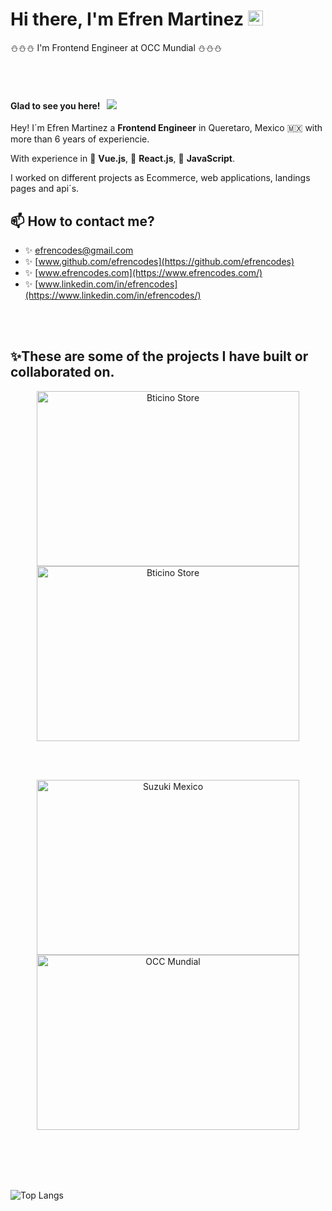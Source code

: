 # Hi there, I'm Efren Martinez <img src="https://media.giphy.com/media/hvRJCLFzcasrR4ia7z/giphy.gif" width="24" height="24"></img>

⛄⛄⛄ I'm Frontend Engineer at OCC Mundial ⛄⛄⛄

<br>
<br>

#### Glad to see you here! &nbsp; ![](https://visitor-badge.glitch.me/badge?page_id=efrencodes)

Hey! I´m Efren Martinez a **Frontend Engineer** in Queretaro, Mexico 🇲🇽 with more than 6 years of experiencie.

With experience in 💚 **Vue.js**, 💙 **React.js**, 💛 **JavaScript**.

I worked on different projects as Ecommerce, web applications, landings pages and api´s.

## 📫 How to contact me?

- ✨ [efrencodes@gmail.com](mailto:efrencodes@gmail.com)
- ✨ [www.github.com/efrencodes](https://github.com/efrencodes)
- ✨ [www.efrencodes.com](https://www.efrencodes.com/)
- ✨ [www.linkedin.com/in/efrencodes](https://www.linkedin.com/in/efrencodes/)

<br>
<br>

## ✨These are some of the projects I have built or collaborated on.

<p align="center">
    <a
        href="https://store.bticino.com.mx/"
        target="_blank">
            <img
                src="https://res.cloudinary.com/efrencodes/image/upload/v1658247340/efrencodes.ts/work/bticino-store.webp"
                alt="Bticino Store"
                width="420"
                height="280"
            />
    </a>
    <a
        href="https://www.efrencodes.com"
        target="_blank">
            <img
                src="https://res.cloudinary.com/efrencodes/image/upload/v1659063057/efrencodes.ts/work/efrencodes.webp"
                alt="Bticino Store"
                width="420"
                height="280"
            />
    </a>
</p>
<br>
<br>

<p align="center">
    <a
        href="https://www.suzuki.com.mx/autos"
        target="_blank">
            <img
                src="https://res.cloudinary.com/efrencodes/image/upload/v1658247333/efrencodes.ts/work/suzuki.webp"
                alt="Suzuki Mexico"
                width="420"
                height="280"
            />
    </a>
    <a
        href="https://www.occ.com.mx/empresas/"
        target="_blank">
            <img
                src="https://res.cloudinary.com/efrencodes/image/upload/v1658247350/efrencodes.ts/work/occ-mundial.webp"
                alt="OCC Mundial"
                width="420"
                height="280"
            />
    </a>
</p>
<br>
<br>

<br>
<br>

![Top Langs](https://github-readme-stats.vercel.app/api/top-langs/?username=efrencodes&layout=compact&title_color=007bff&text_color=e7e7e7&icon_color=007bff&bg_color=171c28)
